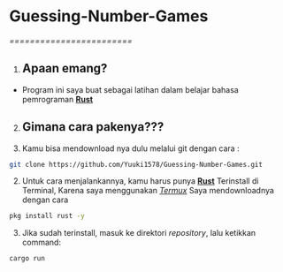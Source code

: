 # Guessing-Number-Games
*========================*

1. ## Apaan emang?
  * Program ini saya buat sebagai latihan dalam belajar
  bahasa pemrograman **[Rust](https://www.rust-lang.org/)**

2. ## Gimana cara pakenya???
  1. Kamu bisa mendownload nya dulu melalui git
  dengan cara : 
  ```bash
  git clone https://github.com/Yuuki1578/Guessing-Number-Games.git
  ```
  2. Untuk cara menjalankannya, kamu harus punya 
  **[Rust](https://www.rust-lang.org/)** Terinstall
  di Terminal, Karena saya menggunakan *[Termux](https://termux.dev/en/)* Saya mendownloadnya
  dengan cara
  ```bash
  pkg install rust -y
  ```

  3. Jika sudah terinstall, masuk ke direktori
  *repository*, lalu ketikkan command: 
  ```bash
  cargo run
  ```

